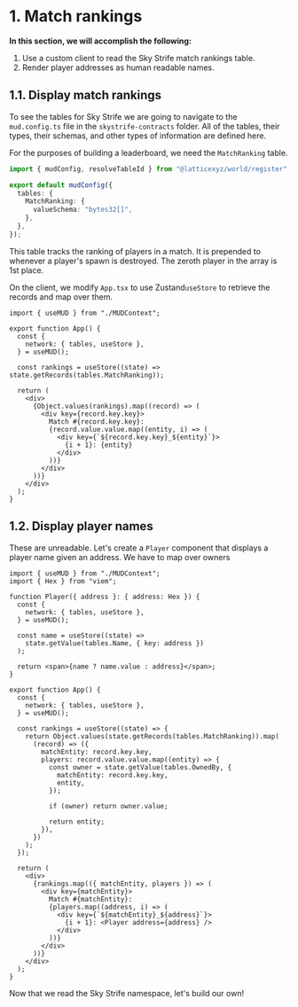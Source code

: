 # 1. Match rankings

**In this section, we will accomplish the following:**

1. Use a custom client to read the Sky Strife match rankings table.
2. Render player addresses as human readable names.

## 1.1. Display match rankings

To see the tables for Sky Strife we are going to navigate to the `mud.config.ts` file in the `skystrife-contracts` folder. All of the tables, their types, their schemas, and other types of information are defined here.

For the purposes of building a leaderboard, we need the `MatchRanking` table.

<CollapseCode>

```ts filename="mud.config.ts" {5-7} copy showLineNumbers
import { mudConfig, resolveTableId } from "@latticexyz/world/register";

export default mudConfig({
  tables: {
    MatchRanking: {
      valueSchema: "bytes32[]",
    },
  },
});
```

This table tracks the ranking of players in a match. It is prepended to whenever a player's spawn is destroyed. The zeroth player in the array is 1st place.

On the client, we modify `App.tsx` to use Zustand`useStore` to retrieve the records and map over them.

```tsx filename="App.tsx" {8, 12-21} copy showLineNumbers
import { useMUD } from "./MUDContext";

export function App() {
  const {
    network: { tables, useStore },
  } = useMUD();

  const rankings = useStore((state) => state.getRecords(tables.MatchRanking));

  return (
    <div>
      {Object.values(rankings).map((record) => (
        <div key={record.key.key}>
          Match #{record.key.key}:
          {record.value.value.map((entity, i) => (
            <div key={`${record.key.key}_${entity}`}>
              {i + 1}: {entity}
            </div>
          ))}
        </div>
      ))}
    </div>
  );
}
```

## 1.2. Display player names

These are unreadable. Let's create a `Player` component that displays a player name given an address. We have to map over owners

```tsx filename="App.tsx" {4-14, 21-37, 44-48} copy showLineNumbers
import { useMUD } from "./MUDContext";
import { Hex } from "viem";

function Player({ address }: { address: Hex }) {
  const {
    network: { tables, useStore },
  } = useMUD();

  const name = useStore((state) =>
    state.getValue(tables.Name, { key: address })
  );

  return <span>{name ? name.value : address}</span>;
}

export function App() {
  const {
    network: { tables, useStore },
  } = useMUD();

  const rankings = useStore((state) => {
    return Object.values(state.getRecords(tables.MatchRanking)).map(
      (record) => ({
        matchEntity: record.key.key,
        players: record.value.value.map((entity) => {
          const owner = state.getValue(tables.OwnedBy, {
            matchEntity: record.key.key,
            entity,
          });

          if (owner) return owner.value;

          return entity;
        }),
      })
    );
  });

  return (
    <div>
      {rankings.map(({ matchEntity, players }) => (
        <div key={matchEntity}>
          Match #{matchEntity}:
          {players.map((address, i) => (
            <div key={`${matchEntity}_${address}`}>
              {i + 1}: <Player address={address} />
            </div>
          ))}
        </div>
      ))}
    </div>
  );
}
```

Now that we read the Sky Strife namespace, let's build our own!
